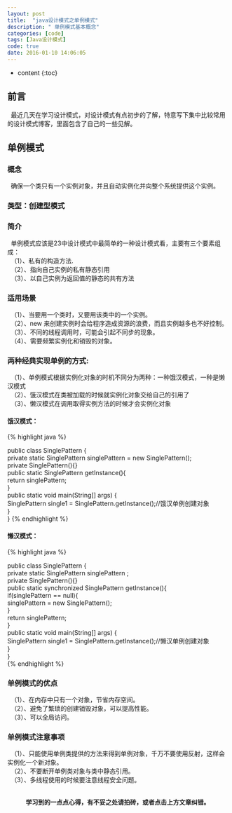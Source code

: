 ```yaml
---
layout: post
title:  "java设计模式之单例模式"
description: " 单例模式基本概念"
categories: [code]
tags: [Java设计模式]
code: true
date: 2016-01-10 14:06:05
---
```


* content
{:toc}

## 前言
  &nbsp;&nbsp;最近几天在学习设计模式，对设计模式有点初步的了解，特意写下集中比较常用的设计模式博客，里面包含了自己的一些见解。

## 单例模式

### 概念
  &nbsp;&nbsp;确保一个类只有一个实例对象，并且自动实例化并向整个系统提供这个实例。

### 类型：创建型模式

### 简介
  &nbsp;&nbsp;单例模式应该是23中设计模式中最简单的一种设计模式看，主要有三个要素组成：<br/>
  &nbsp;&nbsp;（1）、私有的构造方法.<br/> 
  &nbsp;&nbsp;（2）、指向自己实例的私有静态引用 <br/>
  &nbsp;&nbsp;（3）、以自己实例为返回值的静态的共有方法

### 适用场景
  &nbsp;&nbsp;（1）、当要用一个类时，又要用该类中的一个实例。<br/>
  &nbsp;&nbsp;（2）、new 来创建实例时会给程序造成资源的浪费，而且实例越多也不好控制。<br/>
  &nbsp;&nbsp;（3）、不同的线程调用时，可能会引起不同步的现象。<br/>
  &nbsp;&nbsp;（4）、需要频繁实例化和销毁的对象。

### 两种经典实现单例的方式:
  &nbsp;&nbsp;（1）、单例模式根据实例化对象的时机不同分为两种：一种饿汉模式，一种是懒汉模式<br/>
  &nbsp;&nbsp;（2）、饿汉模式在类被加载的时候就实例化对象交给自己的引用了<br/>
  &nbsp;&nbsp;（3）、懒汉模式在调用取得实例方法的时候才会实例化对象

#### 饿汉模式：

{% highlight java %}

public class SinglePattern {  
    private static SinglePattern singlePattern = new SinglePattern();  
    private SinglePattern(){}  
    public static SinglePattern getInstance(){  
        return singlePattern;  
    }  
    public static void main(String[] args) {  
        SinglePattern single1 = SinglePattern.getInstance();//饿汉单例创建对象  
    }  
} 
{% endhighlight %}

#### 懒汉模式：

{% highlight java %}

public class SinglePattern {  
    private static SinglePattern singlePattern ;  
    private SinglePattern(){}  
    public static synchronized SinglePattern getInstance(){  
        if(singlePattern == null){  
            singlePattern = new SinglePattern();  
        }  
        return singlePattern;  
    }  
    public static void main(String[] args) {  
        SinglePattern single1 = SinglePattern.getInstance();//懒汉单例创建对象  
    }  
}  
{% endhighlight %}

### 单例模式的优点
  &nbsp;&nbsp;（1）、在内存中只有一个对象，节省内存空间。<br/>
  &nbsp;&nbsp;（2）、避免了繁琐的创建销毁对象，可以提高性能。<br/>
  &nbsp;&nbsp;（3）、可以全局访问。

### 单例模式注意事项
  &nbsp;&nbsp;（1）、只能使用单例类提供的方法来得到单例对象，千万不要使用反射，这样会实例化一个新对象。<br/>
  &nbsp;&nbsp;（2）、不要断开单例类对象与类中静态引用。<br/>
  &nbsp;&nbsp;（3）、多线程使用的时候要注意线程安全问题。

<br/>
<center><b>学习到的一点点心得，有不妥之处请拍砖，或者点击上方文章纠错。</b></center>